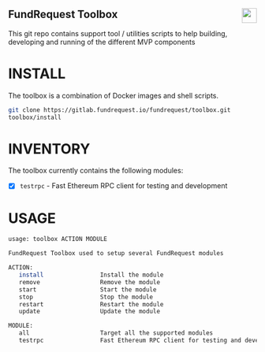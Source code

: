 ## FundRequest Toolbox <img align="right" src="https://fundrequest.io/assets/img/logo.png" height="30px" />

This git repo contains support tool / utilities scripts to help building, developing and running of the different MVP components


# INSTALL


The toolbox is a combination of Docker images and shell scripts.


```bash
git clone https://gitlab.fundrequest.io/fundrequest/toolbox.git
toolbox/install
```

# INVENTORY


The toolbox currently contains the following modules:

- [x] `testrpc` - Fast Ethereum RPC client for testing and development 

# USAGE

```bash
usage: toolbox ACTION MODULE

FundRequest Toolbox used to setup several FundRequest modules

ACTION:
   install                Install the module
   remove                 Remove the module
   start                  Start the module
   stop                   Stop the module
   restart                Restart the module
   update                 Update the module

MODULE:
   all                    Target all the supported modules
   testrpc                Fast Ethereum RPC client for testing and development
```


